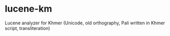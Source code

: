 # lucene-km
Lucene analyzer for Khmer (Unicode, old orthography, Pali written in Khmer script, transliteration)
